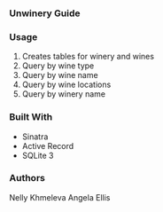 ### Unwinery Guide

### Usage 
1. Creates tables for winery and wines
2. Query by wine type
3. Query by wine name 
4. Query by wine locations
5. Query by winery name

### Built With 
* Sinatra 
* Active Record
* SQLite 3

### Authors
Nelly Khmeleva
Angela Ellis
